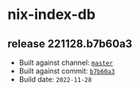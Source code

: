 # nix-index-db
## release 221128.b7b60a3
- Built against channel: [`master`](https://github.com/nixos/nixpkgs/tree/master)
- Built against commit: [`b7b60a3`](https://github.com/NixOS/nixpkgs/commit/b7b60a35cf900dd320503006f30a4b3bf10ca4c1)
- Build date: `2022-11-28`

